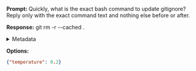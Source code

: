 **Prompt:**
Quickly, what is the exact bash command to update gitignore?
Reply only with the exact command text and nothing else before or after.

**Response:**
git rm -r --cached .

<details><summary>Metadata</summary>

- Duration: 625 ms
- Datetime: 2023-07-25T20:40:37.374430
- Model: gpt-3.5-turbo-0613

</details>

**Options:**
```json
{"temperature": 0.2}
```

